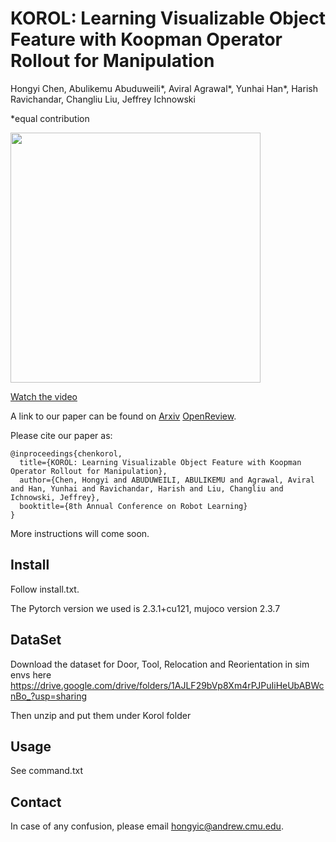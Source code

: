 # KOROL: Learning Visualizable Object Feature with Koopman Operator Rollout for Manipulation

Hongyi Chen, Abulikemu Abuduweili\*, Aviral Agrawal\*, Yunhai Han\*, Harish Ravichandar, Changliu Liu, Jeffrey Ichnowski

\*equal contribution

<img src="korol_video-ezgif.com-video-to-gif-converter.gif" width="400" height=auto>

[Watch the video](korol_video.mp4)

A link to our paper can be found on [Arxiv](https://arxiv.org/abs/2407.00548) [OpenReview](https://openreview.net/forum?id=A6ikGJRaKL&noteId=5JYQQNrhkp).

Please cite our paper as:

```
@inproceedings{chenkorol,
  title={KOROL: Learning Visualizable Object Feature with Koopman Operator Rollout for Manipulation},
  author={Chen, Hongyi and ABUDUWEILI, ABULIKEMU and Agrawal, Aviral and Han, Yunhai and Ravichandar, Harish and Liu, Changliu and Ichnowski, Jeffrey},
  booktitle={8th Annual Conference on Robot Learning}
}
```

More instructions will come soon.


## Install
Follow install.txt. 

The Pytorch version we used is 2.3.1+cu121, mujoco version 2.3.7

## DataSet
Download the dataset for Door, Tool, Relocation and Reorientation in sim envs here
https://drive.google.com/drive/folders/1AJLF29bVp8Xm4rPJPuIiHeUbABWcnBo_?usp=sharing

Then unzip and put them under Korol folder

## Usage
See command.txt


## Contact

In case of any confusion, please email hongyic@andrew.cmu.edu.
